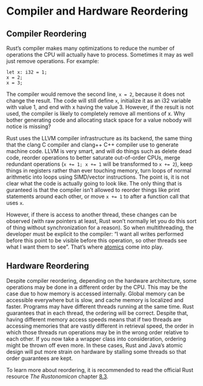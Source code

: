# Compiler and Hardware Reordering

## Compiler Reordering
Rust’s compiler makes many optimizations to reduce the number of
operations the CPU will actually have to process. Sometimes it may as well
just remove operations. For example:
```rust,ignore
let x: i32 = 1;
x = 2;
x = 3;
```
The compiler would remove the second line, `x = 2`, because it does not
change the result. The code will still define `x`, initialize it as an i32 variable
with value 1, and end with x having the value 3. However, if the result is not
used, the compiler is likely to completely remove all mentions of x. Why
bother generating code and allocating stack space for a value nobody will
notice is missing?

Rust uses the LLVM compiler infrastructure as its backend, the same thing
that the clang C compiler and clang++ C++ compiler use to generate
machine code. LLVM is very smart, and will do things such as delete dead
code, reorder operations to better saturate out-of-order CPUs, merge
redundant operations (`x += 1; x += 1` will be transformed to `x += 2`), keep
things in registers rather than ever touching memory, turn loops of normal
arithmetic into loops using SIMD/vector instructions. The point is, it is not clear 
what the code is actually going to look like. The only thing that is guranteed is 
that the compiler isn’t allowed to reorder things like print statements around each
other, or move `x += 1` to after a function call that uses `x`. 

However, if there is access to another thread, these changes can be observed (with raw
pointers at least, Rust won’t normally let you do this sort of thing without
synchronization for a reason). So when multithreading, the developer must be explicit
to the compiler: “I want all writes performed before this point to be visible
before this operation, so other threads see what I want them to see”. That’s
where [atomics](atomics.md) come into play.

## Hardware Reordering
Despite compiler reordering, depending on the hardware 
architecture, some operations may be done in a different order by the CPU. This may 
be the case due to how memory is accessed internally. Global memory can be
accessible everywhere but is slow, and cache memory is localized and faster.
Programs may have different threads running at the same time. Rust
guarantees that in each thread, the ordering will be correct. Despite that,
having different memory access speeds means that if two threads are
accessing memories that are vastly different in retrieval speed, the order in
which those threads run operations may be in the wrong order relative to
each other. If you now take a wrapper
class into consideration, ordering might be
thrown off even more. In these cases, Rust and Java’s atomic design 
will put more strain on hardware by stalling some threads so that order guarantees
are kept.

To learn more about reordering, it is recommended to read the official Rust 
resource *The Rustonomicon* chapter [8.3](https://doc.rust-lang.org/nomicon/atomics.html).
